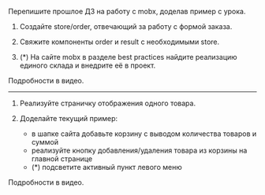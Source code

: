 Перепишите прошлое ДЗ на работу с mobx, доделав пример с урока.

1. Создайте store/order, отвечающий за работу с формой заказа.

2. Свяжите компоненты order и result с необходимыми store.

3. (*) На сайте mobx в разделе best practices найдите реализацию единого склада и внедрите её в проект.

Подробности в видео.

---

1. Реализуйте страничку отображения одного товара.

2. Доделайте текущий пример:

	- в шапке сайта добавьте корзину с выводом количества товаров и суммой
	- реализуйте кнопку добавления/удаления товара из корзины на главной странице
	- (*) подсветите активный пункт левого меню
	
Подробности в видео.
